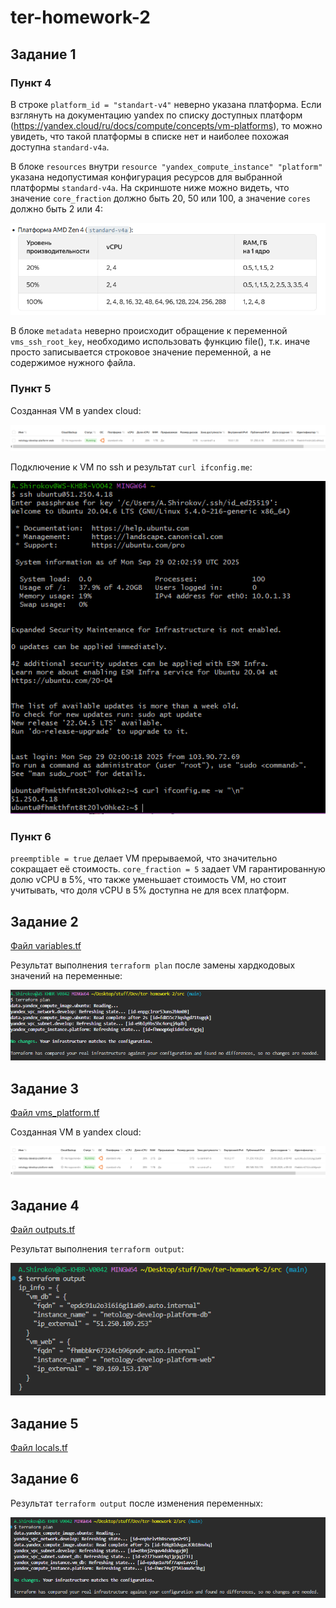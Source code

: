 # ter-homework-2

## Задание 1

### Пункт 4

В строке `platform_id = "standart-v4"` неверно указана платформа. Если взглянуть на документацию yandex по списку доступных платформ (https://yandex.cloud/ru/docs/compute/concepts/vm-platforms), то можно увидеть, что такой платформы в списке нет и наиболее похожая доступна `standard-v4a`.

В блоке `resources` внутри `resource "yandex_compute_instance" "platform"` указана недопустимая конфигурация ресурсов для выбранной платформы `standard-v4a`. На скриншоте ниже можно видеть, что значение `core_fraction` должно быть 20, 50 или 100, а значение `cores` должно быть 2 или 4:

![alt text](https://github.com/RiteHist/ter-homework-2/blob/main/media/1.PNG?raw=true)

В блоке `metadata` неверно происходит обращение к переменной `vms_ssh_root_key`, необходимо использовать функцию file(), т.к. иначе просто записывается строковое значение переменной, а не содержимое нужного файла.

### Пункт 5

Созданная VM в yandex cloud:

![alt text](https://github.com/RiteHist/ter-homework-2/blob/main/media/2.PNG?raw=true)

Подключение к VM по ssh и результат `curl ifconfig.me`:

![alt text](https://github.com/RiteHist/ter-homework-2/blob/main/media/3.PNG?raw=true)

### Пункт 6

`preemptible = true` делает VM прерываемой, что значительно сокращает её стоимость. `core_fraction = 5` задает VM гарантированную долю vCPU в 5%, что также уменьшает стоимость VM, но стоит учитывать, что доля vCPU в 5% доступна не для всех платформ.

## Задание 2

[Файл variables.tf](https://github.com/RiteHist/ter-homework-2/blob/main/src/variables.tf)

Результат выполнения `terraform plan` после замены хардкодовых значений на переменные:

![alt text](https://github.com/RiteHist/ter-homework-2/blob/main/media/4.PNG?raw=true)

## Задание 3

[Файл vms_platform.tf](https://github.com/RiteHist/ter-homework-2/blob/main/src/vms_platform.tf)

Созданная VM в yandex cloud:

![alt text](https://github.com/RiteHist/ter-homework-2/blob/main/media/5.PNG?raw=true)

## Задание 4

[Файл outputs.tf](https://github.com/RiteHist/ter-homework-2/blob/main/src/outputs.tf)

Результат выполнения `terraform output`:

![alt text](https://github.com/RiteHist/ter-homework-2/blob/main/media/6.PNG?raw=true)

## Задание 5

[Файл locals.tf](https://github.com/RiteHist/ter-homework-2/blob/main/src/locals.tf)

## Задание 6

Результат `terraform output` после изменения переменных:

![alt text](https://github.com/RiteHist/ter-homework-2/blob/main/media/7.PNG?raw=true)